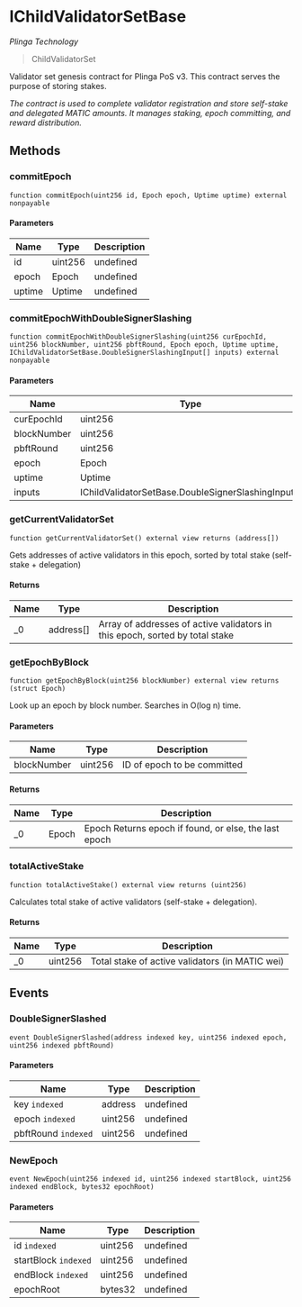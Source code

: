 # IChildValidatorSetBase

*Plinga Technology*

> ChildValidatorSet

Validator set genesis contract for Plinga PoS v3. This contract serves the purpose of storing stakes.

*The contract is used to complete validator registration and store self-stake and delegated MATIC amounts. It manages staking, epoch committing, and reward distribution.*

## Methods

### commitEpoch

```solidity
function commitEpoch(uint256 id, Epoch epoch, Uptime uptime) external nonpayable
```





#### Parameters

| Name | Type | Description |
|---|---|---|
| id | uint256 | undefined |
| epoch | Epoch | undefined |
| uptime | Uptime | undefined |

### commitEpochWithDoubleSignerSlashing

```solidity
function commitEpochWithDoubleSignerSlashing(uint256 curEpochId, uint256 blockNumber, uint256 pbftRound, Epoch epoch, Uptime uptime, IChildValidatorSetBase.DoubleSignerSlashingInput[] inputs) external nonpayable
```





#### Parameters

| Name | Type | Description |
|---|---|---|
| curEpochId | uint256 | undefined |
| blockNumber | uint256 | undefined |
| pbftRound | uint256 | undefined |
| epoch | Epoch | undefined |
| uptime | Uptime | undefined |
| inputs | IChildValidatorSetBase.DoubleSignerSlashingInput[] | undefined |

### getCurrentValidatorSet

```solidity
function getCurrentValidatorSet() external view returns (address[])
```

Gets addresses of active validators in this epoch, sorted by total stake (self-stake + delegation)




#### Returns

| Name | Type | Description |
|---|---|---|
| _0 | address[] | Array of addresses of active validators in this epoch, sorted by total stake |

### getEpochByBlock

```solidity
function getEpochByBlock(uint256 blockNumber) external view returns (struct Epoch)
```

Look up an epoch by block number. Searches in O(log n) time.



#### Parameters

| Name | Type | Description |
|---|---|---|
| blockNumber | uint256 | ID of epoch to be committed |

#### Returns

| Name | Type | Description |
|---|---|---|
| _0 | Epoch | Epoch Returns epoch if found, or else, the last epoch |

### totalActiveStake

```solidity
function totalActiveStake() external view returns (uint256)
```

Calculates total stake of active validators (self-stake + delegation).




#### Returns

| Name | Type | Description |
|---|---|---|
| _0 | uint256 | Total stake of active validators (in MATIC wei) |



## Events

### DoubleSignerSlashed

```solidity
event DoubleSignerSlashed(address indexed key, uint256 indexed epoch, uint256 indexed pbftRound)
```





#### Parameters

| Name | Type | Description |
|---|---|---|
| key `indexed` | address | undefined |
| epoch `indexed` | uint256 | undefined |
| pbftRound `indexed` | uint256 | undefined |

### NewEpoch

```solidity
event NewEpoch(uint256 indexed id, uint256 indexed startBlock, uint256 indexed endBlock, bytes32 epochRoot)
```





#### Parameters

| Name | Type | Description |
|---|---|---|
| id `indexed` | uint256 | undefined |
| startBlock `indexed` | uint256 | undefined |
| endBlock `indexed` | uint256 | undefined |
| epochRoot  | bytes32 | undefined |



